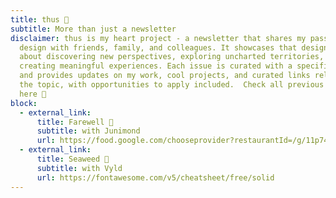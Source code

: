 ```yaml
---
title: thus 
subtitle: More than just a newsletter
disclaimer: thus is my heart project - a newsletter that shares my passion for
  design with friends, family, and colleagues. It showcases that designing is
  about discovering new perspectives, exploring uncharted territories, and
  creating meaningful experiences. Each issue is curated with a specific theme
  and provides updates on my work, cool projects, and curated links related to
  the topic, with opportunities to apply included.  Check all previous issues
  here 
block:
  - external_link:
      title: Farewell 
      subtitle: with Junimond
      url: https://food.google.com/chooseprovider?restaurantId=/g/11p74sy248&g2lbs=ADZRdks31QST2wlxpUXx8Ho9gnjFQ70zHgSXjtenMPcIUN4wDqlPML2mEjbd9u7ltIgNisNZlLp1TXQ3IV9NIU3y27tqnF9LQJjX9QQTLNUJLHsWXyzrIec%3D&hl=de-DE&gl=de&fo_m=MfohQo559jFvMUOzJVpjPL1YMfZ3bInYwBDuMfaXTPp5KXh-&gei=cNKVZIrzCob_sAfg1L7AAw&ei=cNKVZIrzCob_sAfg1L7AAw&fo_s=OA&sei=CWDQpfeHK860EaAKgigGYszg&utm_campaign&utm_source=tactile
  - external_link:
      title: Seaweed 
      subtitle: with Vyld
      url: https://fontawesome.com/v5/cheatsheet/free/solid
---
```

